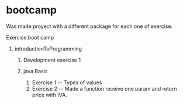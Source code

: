 # bootcamp
Was made proyect with a different package for each one of exercise.

Exercise boot camp

1. introductionToProgramming
   1. Development exercise 1

   2. java Basic
      1. Exercise 1 -- Types of values
      2. Exercise 2 -- Made a function receive one param and return price with IVA.

